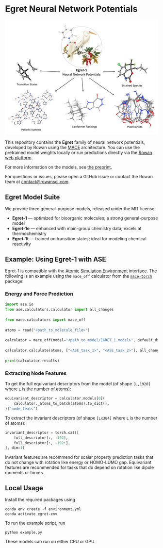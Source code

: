 # Egret Neural Network Potentials

<p align="center">
<img src="docs/visual_abstract.png" alt="Visual Abstract" width="650"/>
</p>

This repository contains the **Egret** family of neural network potentials, developed by Rowan using the [MACE](https://github.com/ACEsuit/mace) architecture. You can use the pretrained model weights locally or run predictions directly via the [Rowan web platform](https://labs.rowansci.com/).

For more information on the models, see [the preprint](https://rowansci.com/publications/egret-1-pretrained-neural-network-potentials).

For questions or issues, please open a GitHub issue or contact the Rowan team at contact@rowansci.com.

## Egret Model Suite

We provide three general-purpose models, released under the MIT license:

- **Egret-1** — optimized for bioorganic molecules; a strong general-purpose model  
- **Egret-1e** — enhanced with main-group chemistry data; excels at thermochemistry  
- **Egret-1t** — trained on transition states; ideal for modeling chemical reactivity  

## Example: Using Egret-1 with ASE
Egret-1 is compatible with the [Atomic Simulation Environment](https://wiki.fysik.dtu.dk/ase/) interface. The following is an example using the `mace_off` calculator from the [`mace-torch`](https://github.com/ACEsuit/mace) package:

### Energy and Force Prediction

```python
import ase.io
from ase.calculators.calculator import all_changes

from mace.calculators import mace_off

atoms = read("<path_to_molecule_file>")

calculator = mace_off(model="<path_to_model/EGRET_1.model>", default_dtype="float64")

calculator.calculate(atoms, ["<ASE_task_1>", "<ASE_task_2>"], all_changes)

print(calculator.results)
```

### Extracting Node Features

To get the full equivariant descriptors from the model (of shape `[L,1920]` where `L` is the number of atoms):

```python
equivariant_descriptor = calculator.models[0](
    calculator._atoms_to_batch(atoms).to_dict(),
)["node_feats"]

```

To extract the invariant descriptors (of shape `[Lx384]` where `L` is the number of atoms):

```python
invariant_descriptor = torch.cat([
    full_descriptor[:, :192],
    full_descriptor[:, -192:],
], dim=1)
```

Invariant features are recommend for scalar property prediction tasks that do not change with rotation like energy or HOMO-LUMO gap. Equivariant features are recommended for tasks that do depend on rotation like dipole moments or forces.


## Local Usage
Install the required packages using 
```
conda env create -f environment.yml
conda activate egret-env      
```

To run the example script, run 
```
python example.py
```

These models can run on either CPU or GPU. 

